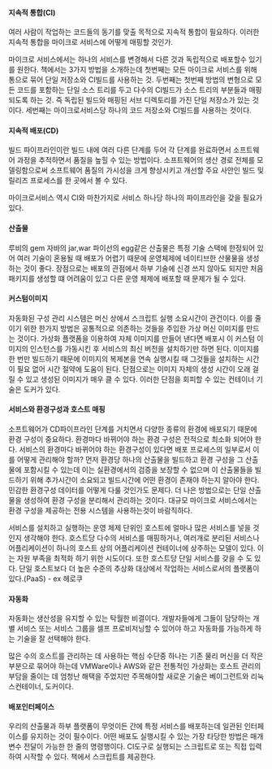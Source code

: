 

#### 지속적 통합(CI) 

여러 사람이 작업하는 코드들의 동기를 맞출 목적으로 지속적 통합이 필요하다. 이러한 지속적 통합을 마이크로 서비스에 어떻게 매핑할 것인가.

마이크로 서비스에서는 하나의 서비스를 변경해서 다른 것과 독립적으로 배포할수 있기를 원한다. 책에서는 3가지 방법을 소개하는데 첫번째는 모든 마이크로 서비스를 위해 통으로 묶어 단일 저장소와 CI빌드를 사용하는 것. 두번째는 첫번째 방법의 변형으로 모든 코드를 포함하는 단일 소스 트리를 두고 다수의 CI빌드가 소스 트리의 부분들과 매핑되도록 하는 것. 즉 독립된 빌드와 매핑된 서브 디렉토리를 가진 단일 저장소가 있는 것이다. 세번째는 마이크로서비스당 하나의 코드 저장소와 CI빌드를 사용하는 것이다. 

#### 지속적 배포(CD)

빌드 파이프라인이란 빌드 내에 여러 다른 단계를 두어 각 단계를 완료하면서 소프트웨어 과정을 추적하면서 품질을 높힐 수 있는 방법이다. 소프트웨어의 생산 경로 전체를 모델링함으로써 소프트웨어 품질의 가시성을 크게 향상시키고 개선할 주요 사안인 빌드 및 릴리즈 프로세스를 한 곳에서 볼 수 있다.

마이크로서비스 역시 CI와 마찬가지로 서비스 하나당 하나의 파이프라인을 갖을 필요가 있다.

#### 산출물

루비의 gem 자바의 jar,war 파이선의 egg같은 산출물은 특정 기술 스택에 한정되어 있어 여러 기술이 혼용될 때 배포가 어렵기 때문에 운영체제에 네이티브한 산물물을 생성하는 것이 좋다. 장점으로는 배포의 관점에서 하부 기술에 신경 쓰지 않아도 되지만 처음 패키지를 생성할 떄 어려움이 있고 다른 운영 체제에 배포할 때 문제가 될 수 있다. 

#### 커스텀이미지

자동화된 구성 관리 시스템은 머신 상에서 스크립트 실행 소요시간이 관건이다. 이를 줄이기 위한 한가지 방법은 공통적으로 의존하는 것들을 주입한 가상 머신 이미지를 만드는 것이다. 가상화 플랫폼을 이용하여 자체 이미지를 만들어 낸다면 배포시 이 커스텀 이미지의 인스턴스를 가동시킨 후 서비스의 최신 버전을 설치하기만 하면 된다. 이미지를 한 번만 빌드하기 때문에 이미지의 복제본을 연속 실행시킬 때 그것들을 설치하는 시간이 필요 없어 시간 절약에 도움이 된다. 단점으로는 이미지 자체의 생성 시간이 오래 걸릴 수 있고 생성된 이미지가 매우 클 수 있다. 이러한 단점을 회피할 수 있는 컨테이너 기술은 도커가 있다.

#### 서비스와 환경구성과 호스트 매핑 

소프트웨어가 CD파이프라인 단계를 거치면서 다양한 종류의 환경에 배포되기 때문에 환경 구성이 중요하다. 환경마다 바뀌어야 하는 환경 구성은 전적으로 최소화 되어야 한다. 서비스의 환경마다 바뀌어야 하는 환경구성이 있다면 배포 프로세스의 일부로서 이를 어떻게 관리해야 할까? 먼저 환경당 하나의 산출물을 빌드하고 환경 구성을 그 산출물에 포함시킬 수 있는데 이는 실환경에서의 검증을 보장할 수 없으며 이 산출물들을 빌드하기 위해 추가시간이 소요되고 빌드시간에 어떤 환경이 존재야 하는지 알아야 한다. 민감한 환경구성 데이터를 어떻게 다룰 것인가도 문제다. 더 나은 방법으로는 단일 산출물을 생성하여 환경 구성을 분리해서 관리하는 것이다. 대규모 마이크로 서비스에서는 환경 구성을 제공하는 전용 시스템을 사용하는것이 바람직하다.

서비스를 설치하고 실행하는 운영 체제 단위인 호스트에 얼마나 많은 서비스를 넣을 것인지 생각해야 한다. 호스트당 다수의 서비스를 매핑하거나, 여러개로 분리된 서비스나 어플리케이션이 하나의 호스트 상의 어플리케이션 컨테이너에 상주하는 모델이 있다. 이는 자원 부족을 최적화 하기 위한 시도이다. 또한 호스트당 단일 서비스를 갖을 수 도 있다. 단일 호스트보다 더 높은 수준의 추상화 대상에서 작업하는 서비스로서의 플랫폼이 있다.(PaaS) - ex 헤로쿠

#### 자동화

자동화는 생산성을 유지할 수 있는 탁월한 비결이다. 개발자들에게 그들이 담당하는 개별 서비스 또는 서비스 그룹을 셀프 프로비저닝할 수 있어야 하고 자동화를 가능하게 하는 기술을 잘 선택해야 한다. 

많은 수의 호스트를 관리하는 데 사용하는 핵심 수단중 하나는 기존 물리 머신을 더 작은 부분으로 묶어야 하는데 VMWare이나 AWS와 같은 전통적인 가상화는 호스트 관리의 부담을 줄이는 데 엄청난 해택을 주었지만 주목해야할 새로운 기술은 베이그런트와 리눅스컨테이너, 도커이다.

#### 배포인터페이스 

우리의 산출물과 하부 플랫폼이 무엇이든 간에 특정 서비스를 배포하는데 일관된 인터페이스를 유지하는 것이 필수이다. 어떤 배포도 실행시킬 수 있는 가장 타당한 방법은 매개 변수 전달이 가능한 한 줄의 명령행이다. CI도구로 실행되는 스크립트로 또는 직접 입력하여 시작할 수 있다. 책에서 스크립트를 제공한다.



